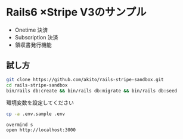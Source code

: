 # Rails6 ×Stripe V3のサンプル

- Onetime 決済
- Subscription 決済
- 領収書発行機能



## 試し方

```sh
git clone https://github.com/akito/rails-stripe-sandbox.git
cd rails-stripe-sandbox
bin/rails db:create && bin/rails db:migrate && bin/rails db:seed
```

環境変数を設定してください
```sh
cp -a .env.sample .env
```

```
overmind s
open http://localhost:3000
```
